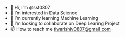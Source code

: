 - 👋 Hi, I’m @sst0807
- 👀 I’m interested in Data Science
- 🌱 I’m currently learning Machine Learning
- 💞️ I’m looking to collaborate on Deep Learing Project
- 📫 How to reach me tiwarishiv0807@gmail.com

<!---
sst0807/sst0807 is a ✨ special ✨ repository because its `README.md` (this file) appears on your GitHub profile.
You can click the Preview link to take a look at your changes.
--->
